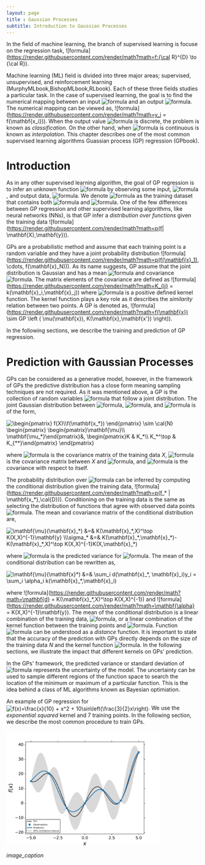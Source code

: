 ```yaml
---
layout: page
title : Gaussian Processes
subtitle: Introduction to Gaussian Processes
---
```


In the field of machine learning, the branch of supervised learning is focuse on the regression task, ![formula](https://render.githubusercontent.com/render/math?math=f:{\cal R}^{D} \to {\cal R}). 


Machine learning (ML) field is divided into three major areas; supervised, unsupervised, and reinforcement learning (MurphyMLbook,BishopMLbook,RLbook). 
Each of these three fields studies a particular task. In the case of supervised learning, the goal is to find the numerical mapping between an input ![formula](https://render.githubusercontent.com/render/math?math=\mathbf{x_i}) and an output ![formula](https://render.githubusercontent.com/render/math?math=y_i). The numerical mapping can be viewed as, ![formula](https://render.githubusercontent.com/render/math?math=y_i = f(\mathbf{x_i})). When the output value ![formula](https://render.githubusercontent.com/render/math?math=y_i) is discrete, the problem is known as *classification*. On the other hand, when  ![formula](https://render.githubusercontent.com/render/math?math=y_i) is continuous is known as *interpolation*. This chapter describes one of the most common supervised learning algorithms Guassian process (GP) regression (GPbook). 

# Introduction
As in any other supervised learning algorithm, the goal of GP regression is to infer an unknown function ![formula](https://render.githubusercontent.com/render/math?math=f(\cdot)) by observing some input, ![formula](https://render.githubusercontent.com/render/math?math=\mathbf{X}), and output data, ![formula](https://render.githubusercontent.com/render/math?math=\mathbf{y}). 
We denote ![formula](https://render.githubusercontent.com/render/math?math=\cal{D}) as the training dataset that contains both ![formula](https://render.githubusercontent.com/render/math?math=\mathbf{X}) and ![formula](https://render.githubusercontent.com/render/math?math=\mathbf{y}).
 One of the few differences between GP regression and other supervised learning algorithms, like neural networks (NNs), is that GP infer a *distribution over functions* given the training data ![formula](https://render.githubusercontent.com/render/math?math=p(f| \mathbf{X},\mathbf{y})). 
 
GPs are a probabilistic method and assume that each training point is a random variable and they have a joint probability distribution ![formula](https://render.githubusercontent.com/render/math?math=p(f(\mathbf{x}_1), \cdots, f(\mathbf{x}_N))). 
As its name suggests, GP assume that the joint distribution is Gaussian and has a mean ![formula](https://render.githubusercontent.com/render/math?math=\mathbf{\mu}(\mathbf{x})) and covariance ![formula](https://render.githubusercontent.com/render/math?math=K(\mathbf{x},\mathbf{x'})). 
The matrix elements of the covariance are defined as ![formula](https://render.githubusercontent.com/render/math?math=K_{ij} = k(\mathbf{x}_i,\mathbf{x}_j)) where ![formula](https://render.githubusercontent.com/render/math?math=k(\cdot,\cdot)) is a positive defined kernel function. The kernel function plays a key role as it describes the *similarity* relation between two points.
A GP is denoted as,  ![formula](https://render.githubusercontent.com/render/math?math=f(\mathbf{x}) \sim GP \left ( \mu(\mathbf{x}), K(\mathbf{x},\mathbf{x'}) \right)).

In the following sections, we describe the training and prediction of GP regression.


# Prediction with Gaussian Processes
GPs can be considered as a generative model, however, in the framework of GPs the predictive distribution has a close form meaning sampling techniques are not required. 
As it was mentioned above, a GP is the collection of random variables ![formula](https://render.githubusercontent.com/render/math?math=f(\mathbf{x}_i)) that follow a joint distribution. 
The joint Gaussian distribution between ![formula](https://render.githubusercontent.com/render/math?math=\cal{D}), ![formula](https://render.githubusercontent.com/render/math?math=\mathbf{x_*}), and ![formula](https://render.githubusercontent.com/render/math?math=f(\mathbf{x_*})) is of the form,

<img src="http://www.sciweavers.org/tex2img.php?eq=%5Cbegin%7Bpmatrix%7D%20f%28X%29%5C%5Cf%28%5Cmathbf%7Bx_%2A%7D%29%20%5Cend%7Bpmatrix%7D%20%5Csim%20%5Ccal%7BN%7D%20%5Cbegin%7Bpmatrix%7D%20%5Cbegin%7Bpmatrix%7D%5Cmathbf%7B%5Cmu%7D%5C%5C%20%20%5Cmathbf%7B%5Cmu_%2A%7D%5Cend%7Bpmatrix%7D%26%2C%20%5Cbegin%7Bpmatrix%7DK%20%26%20K_%2A%5C%5C%20%20K_%2A%5E%5Ctop%20%26%20K_%7B%2A%2A%7D%5Cend%7Bpmatrix%7D%20%5Cend%7Bpmatrix%7D%0A&bc=White&fc=Black&im=jpg&fs=12&ff=arev&edit=0" align="center" border="0" alt="\begin{pmatrix} f(X)\\f(\mathbf{x_*}) \end{pmatrix} \sim \cal{N} \begin{pmatrix} \begin{pmatrix}\mathbf{\mu}\\  \mathbf{\mu_*}\end{pmatrix}&, \begin{pmatrix}K & K_*\\  K_*^\top & K_{**}\end{pmatrix} \end{pmatrix}" width="285" height="46" />

where ![formula](https://render.githubusercontent.com/render/math?math=\mathbf{K}) is the covariance matrix of the training data *X*, ![formula](https://render.githubusercontent.com/render/math?math=K_*) is the covariance matrix between *X* and ![formula](https://render.githubusercontent.com/render/math?math=\mathbf{x_*}), and ![formula](https://render.githubusercontent.com/render/math?math=K_{**}) is the covariance with respect to itself. 


The probability distribution over ![formula](https://render.githubusercontent.com/render/math?math=f(\mathbf{x_*})) can be inferred by computing the conditional distribution given the training data, ![formula](https://render.githubusercontent.com/render/math?math=p(f_* | \mathbf{x_*},\cal{D})). 
Conditioning on the training data is the same as selecting the distribution of functions that agree with observed data points ![formula](https://render.githubusercontent.com/render/math?math=\mathbf{y}).
The mean and covariance matrix of the conditional distribution are,

<img src="http://www.sciweavers.org/tex2img.php?eq=%0A%5Cmathbf%7B%5Cmu%7D%28%5Cmathbf%7Bx%7D_%2A%29%20%26%3D%26%20K%28%5Cmathbf%7Bx%7D_%2A%2CX%29%5E%5Ctop%20K%28X%2CX%29%5E%7B-1%7D%5Cmathbf%7By%7D%20%5C%5C%0A%5Csigma_%2A%20%26%3D%26%20K%28%5Cmathbf%7Bx%7D_%2A%2C%5Cmathbf%7Bx%7D_%2A%29-%20K%28%5Cmathbf%7Bx%7D_%2A%2CX%29%5E%5Ctop%20K%28X%2CX%29%5E%7B-1%7DK%28X%2C%5Cmathbf%7Bx%7D_%2A%29%20%0A&bc=White&fc=Black&im=jpg&fs=12&ff=arev&edit=0" align="center" border="0" alt="\mathbf{\mu}(\mathbf{x}_*) &=& K(\mathbf{x}_*,X)^\top K(X,X)^{-1}\mathbf{y} \\\sigma_* &=& K(\mathbf{x}_*,\mathbf{x}_*)- K(\mathbf{x}_*,X)^\top K(X,X)^{-1}K(X,\mathbf{x}_*) " width="375" height="44" />

 where ![formula](https://render.githubusercontent.com/render/math?math=\sigma_*) is the predicted variance for ![formula](https://render.githubusercontent.com/render/math?math=\mathbf{x}_*). The mean of the conditional distribution can be rewritten as,

<img src="http://www.sciweavers.org/tex2img.php?eq=%5Cmathbf%7B%5Cmu%7D%28%5Cmathbf%7Bx%7D%2A%29%20%20%26%3D%26%20%5Csum_i%20d%28%5Cmathbf%7Bx%7D_%2A%2C%20%5Cmathbf%7Bx%7D_i%29y_i%20%20%3D%20%5Csum_i%20%5Calpha_i%20k%28%5Cmathbf%7Bx%7D_%2A%2C%5Cmathbf%7Bx%7D_i%29%0A&bc=White&fc=Black&im=jpg&fs=12&ff=arev&edit=0" align="center" border="0" alt="\mathbf{\mu}(\mathbf{x}*)  &=& \sum_i d(\mathbf{x}_*, \mathbf{x}_i)y_i  = \sum_i \alpha_i k(\mathbf{x}_*,\mathbf{x}_i)" width="340" height="42" />

where ![formula](https://render.githubusercontent.com/render/math?math=\mathbf{d} = K(\mathbf{x}_*,X)^\top K(X,X)^{-1}) and  ![formula](https://render.githubusercontent.com/render/math?math=\mathbf{\alpha} = K(X,X)^{-1}\mathbf{y}). 
The mean of the conditional distribution is a linear combination of the training data, ![formula](https://render.githubusercontent.com/render/math?math=\mathbf{y}), or a linear combination of the kernel function between the training points and ![formula](https://render.githubusercontent.com/render/math?math=\mathbf{x_*}). Function ![formula](https://render.githubusercontent.com/render/math?math=d(\cdot,\cdot)) can be understood as a *distance* function.
It is important to state that the accuracy of the prediction with GPs directly depends on the size of the training data *N* and the kernel function ![formula](https://render.githubusercontent.com/render/math?math=k(\cdot,\cdot)). In the following sections, we illustrate the impact that different kernels on GPs' prediction. 

In the GPs' framework, the predicted variance or standard deviation of ![formula](https://render.githubusercontent.com/render/math?math=\mathbf{x_*}) represents the uncertainty of the model. 
The uncertainty can be used to sample different regions of the function space to search the location of the minimum or maximum of a particular function.
This is the idea behind a class of ML algorithms known as Bayesian optimiation.

An example of GP regression for <img src="http://www.sciweavers.org/tex2img.php?eq=f%28x%29%3D%5Cfrac%7Bx%7D%7B10%7D%20%2B%20x%5E2%20%2B%2010%5Csin%5Cleft%28%5Cfrac%7B3%7D%7B2%7Dx%5Cright%29%0A&bc=White&fc=Black&im=jpg&fs=12&ff=arev&edit=0" align="center" border="0" alt="f(x)=\frac{x}{10} + x^2 + 10\sin\left(\frac{3}{2}x\right)" width="240" height="46" />. We use the *exponential squared* kernel  and 7 training points.
In the following section, we describe the most common procedure to train GPs.

<p>
   <img src="assets/img/intro_gp/GP_mu.png" width="400" height="300">
</p>
<p>
    <em>image_caption</em>
</p>


